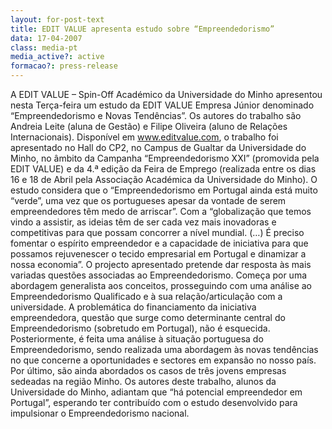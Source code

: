 ```yaml
---
layout: for-post-text
title: EDIT VALUE apresenta estudo sobre “Empreendedorismo”
data: 17-04-2007
class: media-pt
media_active?: active
formacao?: press-release
--- 
```

 
A EDIT VALUE – Spin-Off Académico da Universidade do Minho apresentou nesta Terça-feira um estudo da EDIT VALUE Empresa Júnior denominado “Empreendedorismo e Novas Tendências”. Os autores do trabalho são Andreia Leite (aluna de Gestão) e Filipe Oliveira (aluno de Relações Internacionais).
Disponível em www.editvalue.com, o trabalho foi apresentado no Hall do CP2, no Campus de Gualtar da Universidade do Minho, no âmbito da Campanha “Empreendedorismo XXI” (promovida pela EDIT VALUE) e da 4.ª edição da Feira de Emprego (realizada entre os dias 16 e 18 de Abril pela Associação Académica da Universidade do Minho).
O estudo considera que o “Empreendedorismo em Portugal ainda está muito “verde”, uma vez que os portugueses apesar da vontade de serem empreendedores têm medo de arriscar”. Com a “globalização que temos vindo a assistir, as ideias têm de ser cada vez mais inovadoras e competitivas para que possam concorrer a nível mundial. (…) É preciso fomentar o espírito empreendedor e a capacidade de iniciativa para que possamos rejuvenescer o tecido empresarial em Portugal e dinamizar a nossa economia”.
O projecto apresentado pretende dar resposta às mais variadas questões associadas ao Empreendedorismo. Começa por uma abordagem generalista aos conceitos, prosseguindo com uma análise ao Empreendedorismo Qualificado e à sua relação/articulação com a universidade. A problemática do financiamento da iniciativa empreendedora, questão que surge como determinante central do Empreendedorismo (sobretudo em Portugal), não é esquecida. Posteriormente, é feita uma análise à situação portuguesa do Empreendedorismo, sendo realizada uma abordagem às novas tendências no que concerne a oportunidades e sectores em expansão no nosso país. Por último, são ainda abordados os casos de três jovens empresas sedeadas na região Minho.
Os autores deste trabalho, alunos da Universidade do Minho, adiantam que “há potencial empreendedor em Portugal”, esperando ter contribuído com o estudo desenvolvido para impulsionar o Empreendedorismo nacional.